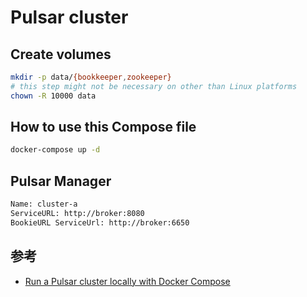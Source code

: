 # Pulsar cluster

## Create volumes

```sh
mkdir -p data/{bookkeeper,zookeeper}
# this step might not be necessary on other than Linux platforms
chown -R 10000 data
```

## How to use this Compose file

```sh
docker-compose up -d
```

## Pulsar Manager

```sh
Name: cluster-a
ServiceURL: http://broker:8080
BookieURL ServiceUrl: http://broker:6650
```

## 参考

- [Run a Pulsar cluster locally with Docker Compose](https://pulsar.apache.org/docs/3.0.x/getting-started-docker-compose/)
